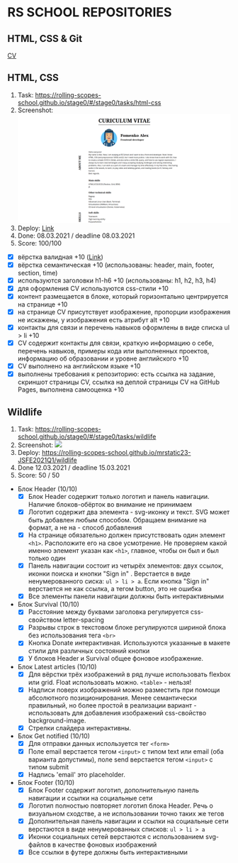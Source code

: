 # RS SCHOOL REPOSITORIES  

## HTML, CSS & Git

[CV](https://mrstatic23.github.io/rsschool-cv/cv)

## HTML, CSS

1. Task: <https://rolling-scopes-school.github.io/stage0/#/stage0/tasks/html-css>
2. Screenshot:
![](./images/html-css/1.png)
3. Deploy: [Link](https://mrstatic23.github.io/rsschool-cv/)
4. Done: 08.03.2021 / deadline 08.03.2021
5. Score: 100/100

- [x] вёрстка валидная +10 ([Link](https://validator.w3.org/nu/?doc=https%3A%2F%2Fmrstatic23.github.io%2Frsschool-cv%2F))
- [x] вёрстка семантическая +10 (использованы: header, main, footer, section, time)
- [x] используются заголовки h1-h6 +10 (использованы: h1, h2, h3, h4)
- [x] для оформления СV используются css-стили +10
- [x] контент размещается в блоке, который горизонтально центрируется на странице +10
- [x] на странице СV присутствует изображение, пропорции изображения не искажены, у изображения есть атрибут alt +10
- [x] контакты для связи и перечень навыков оформлены в виде списка ul > li +10
- [x] CV содержит контакты для связи, краткую информацию о себе, перечень навыков, примеры кода или выполненных проектов, информацию об образовании и уровне английского +10
- [x] CV выполнено на английском языке +10
- [x] выполнены требования к репозиторию: есть ссылка на задание, скриншот страницы СV, ссылка на деплой страницы CV на GitHub Pages, выполнена самооценка +10

## Wildlife

1. Task: <https://rolling-scopes-school.github.io/stage0/#/stage0/tasks/wildlife>
2. Screenshot:
![](https://user-images.githubusercontent.com/4150542/110972619-3b083680-836d-11eb-8678-e9e1788fcfa7.png)
3. Deploy: <https://rolling-scopes-school.github.io/mrstatic23-JSFE2021Q1/wildlife>
4. Done 12.03.2021 / deadline 15.03.2021
5. Score: 50 / 50

- Блок Header (10/10)
  - [x] Блок Header содержит только логотип и панель навигации. Наличие блоков-обёрток во внимание не принимаем
  - [x] Логотип содержит два элемента - svg-иконку и текст. SVG может быть добавлен любым способом. Обращаем внимание на формат, а не на - способ добавления
  - [x] На странице обязательно должен присутствовать один элемент `<h1>`. Расположите его на свое усмотрение. Не проверяем какой именно элемент указан как `<h1>`, главное, чтобы он был и был только один
  - [x] Панель навигации состоит из четырёх элементов: двух ссылок, иконки поиска и кнопки "Sign in" . Верстается в виде ненумерованного сиска: `ul > li > a`. Если кнопка "Sign in" верстается не как ссылка, а тегом button, это не ошибка
  - [x] Все элементы панели навигации должны быть интерактивными
- Блок Survival (10/10)
  - [x] Расстояние между буквами заголовка регулируется css-свойством letter-spacing
  - [x] Разрывы строк в текстовом блоке регулируются шириной блока без использования тега `<br>`
  - [x] Кнопка Donate интерактивная. Используются указанные в макете стили для различных состояний кнопки
  - [x] У блоков Header и Survival общее фоновое изображение.
- Блок Latest articles (10/10)
  - [x] Для вёрстки трёх изображений в ряд лучше использовать flexbox или grid. Float использовать можно. `<table>` - нельзя!
  - [x] Надписи поверх изображений можно разместить при помощи абсолютного позиционирования. Менее семантически правильный, но более простой в реализации вариант - использовать для добавления изображений css-свойство background-image.
  - [x] Стрелки слайдера интерактивны.
- Блок Get notified (10/10)
  - [x] Для отправки данных используется тег `<form>`
  - [x] Поле email верстается тегом `<input>` с типом text или email (оба варианта допустимы), поле send верстается тегом `<input>` с типом submit
  - [x] Надпись 'email' это placeholder.
- Блок Footer (10/10)
  - [x] Блок Footer содержит логотип, дополнительную панель навигации и ссылки на социальные сети
  - [x] Логотип полностью повторяет логотип блока Header. Речь о визуальном сходстве, а не использовании точно таких же тегов
  - [x] Дополнительная панель навигации и ссылки на социальные сети верстаются в виде ненумерованных списков: `ul > li > a`
  - [x] Иконки социальных сетей верстаются с использованием svg-файлов в качестве фоновых изображений
  - [x] Все ссылки в футере должны быть интерактивными
